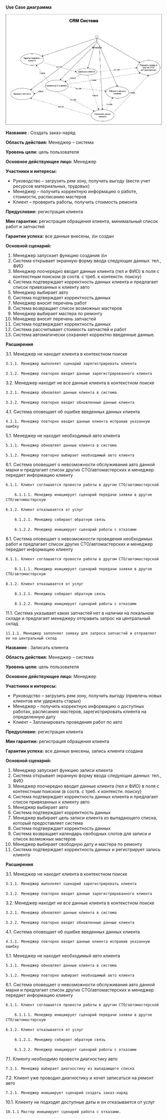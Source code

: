 ﻿**Use Case диаграмма** 

![Image alt](https://github.com/dmatwe/projects/blob/main/OTUS_SA_BASIC/6.%20Use%20case/usecase.png)

**Название** : Создать заказ-наряд

**Область действия:** Менеджер – система

**Уровень цели:** цель пользователя

**Основное действующее лицо:** Менеджер

**Участники и интересы:**

- Руководство – загрузить рем зону, получить выгоду (вести учет ресурсов материальных, трудовых)
- Менеджер – получить корректную информацию о работе, стоимости, расписанию мастеров
- Клиент – проверить работы, получить стоимость ремонта

**Предусловие:** регистрация клиента

**Мин гарантии:** регистрация обращения клиента, минимальный список работ и запчастей

**Гарантии успеха:** все данные внесены, з\н создан

**Основной сценарий:**

1. Менеджер запускает функцию создания з\н
2. Система открывает экранную форму ввода следующих данных: тел., ФИО
3. Менеджер поочередно вводит данные клиента (тел и ФИО) в поля с контекстным поиском (в соотв. с треб. к контекстн. поиску)
4. Система подтверждает корректность данных клиента и предлагает список привязанных к клиенту авто
5. Менеджер выбирает авто
6. Система подтверждает корректность данных
7. Менеджер вносит перечень работ
8. Система возвращает список возможных мастеров
9. Менеджер выбирает мастера по ремонту
10. Менеджер вносит перечень запчастей
11. Система подтверждает корректность данных
12. Система рассчитывает стоимость запчастей и работ
13. Система автоматически сохраняет корректно введенные данные.

**Расширения**

3.1. Менеджер не находит клиента в контекстном поиске

    3.1.1. Менеджер выполняет сценарий зарегистрировать клиента

    3.1.2. Менеджер повторно вводит данные зарегистрированного клиента

3.2. Менеджер находит не все данные клиента в контекстном поиске

    3.2.1. Менеджер обновляет данные клиента в система

    3.2.2. Менеджер повторно вводит обновленные данные клиента

4.1. Система оповещает об ошибке введенных данных клиента

    4.1.1. Менеджер повторно вводит данные клиента исправив указанную ошибку

5.1. Менеджер не находит необходимый авто клиента

    5.1.1. Менеджер обновляет данные клиента в система

    5.1.2. Менеджер повторно выбирает необходимый авто клиента

6.1. Система оповещает о невозможности обслуживания авто данной марки и предлагает список других СТО/автомастерских и менеджер передает информацию клиенту

    6.1.1. Клиент соглашается провести работы в другом СТО/автомастерской

        6.1.1.1. Менеджер инициирует сценарий передачи заявки в другое СТО/автомастерскую

    6.1.2. Клиент отказывается от услуг

        6.1.2.1. Менеджер собирает обратную связь

        6.1.2.2. Менеджер инициирует сценарий работы с отказами

8.1. Система оповещает о невозможности проведения необходимых работ и предлагает список других СТО/автомастерских и менеджер передает информацию клиенту

    8.1.1. Клиент соглашается провести работы в другом СТО/автомастерской

        8.1.1.1. Менеджер инициирует сценарий передачи заявки в другое СТО/автомастерскую

    8.1.2. Клиент отказывается от услуг

        8.1.2.1. Менеджер собирает обратную связь

        8.1.2.2. Менеджер инициирует сценарий работы с отказами

11.1. Система указывает каких запчастей нет в наличии на локальном складе и предлагает менеджеру отправить запрос на центральный склад

    11.1.1. Менеджер заполняет заявку для запроса запчастей и отправляет ее на центральный склад





**Название** : Записать клиента

**Область действия:** Менеджер – система

**Уровень цели:** цель пользователя

**Основное действующее лицо:** Менеджер

**Участники и интересы:**

- Руководство – загрузить рем зону, получить выгоду (привлечь новых клиентов или удержать старых)
- Менеджер – получить корректную информацию о доступных работах, расписанию мастеров, зарегистрировать клиента на определенную дату
- Клиент – Запланировать проведения работ по авто

**Предусловие:** регистрация клиента

**Мин гарантии:** регистрация обращения клиента

**Гарантии успеха:** все данные внесены, запись клиента создана

**Основной сценарий:**

1. Менеджер запускает функцию записи клиента
2. Система открывает экранную форму ввода следующих данных: тел., ФИО
3. Менеджер поочередно вводит данные клиента (тел и ФИО) в поля с контекстным поиском (в соотв. с треб. к контекстн. поиску)
4. Система подтверждает корректность данных клиента и предлагает список привязанных к клиенту авто
5. Менеджер выбирает авто
6. Система подтверждает корректность данных
7. Менеджер выбирает цель записи клиента из выпадающего списка, который предоставляет система
8. Система подтверждает корректность данных
9. Система возвращает календарь свободных слотов для записи и список возможных мастеров
10. Менеджер выбирает свободную дату и мастера по ремонту
11. Система подтверждает корректность данных и регистрирует запись клиента

**Расширения**

3.1. Менеджер не находит клиента в контекстном поиске

    3.1.1. Менеджер выполняет сценарий зарегистрировать клиента

    3.1.2. Менеджер повторно вводит данные зарегистрированного клиента

3.2. Менеджер находит не все данные клиента в контекстном поиске

    3.2.1. Менеджер обновляет данные клиента в система

    3.2.2. Менеджер повторно вводит обновленные данные клиента

4.1. Система оповещает об ошибке введенных данных клиента

    4.1.1. Менеджер повторно вводит данные клиента исправив указанную ошибку

5.1. Менеджер не находит необходимый авто клиента

    5.1.1. Менеджер обновляет данные клиента в система

    5.1.2. Менеджер повторно выбирает необходимый авто клиента

6.1. Система оповещает о невозможности обслуживания авто данной марки и предлагает список других СТО/автомастерских и менеджер передает информацию клиенту

    6.1.1. Клиент соглашается провести работы в другом СТО/автомастерской

        6.1.1.1. Менеджер инициирует сценарий передачи заявки в другое СТО/автомастерскую

    6.1.2. Клиент отказывается от услуг

        6.1.2.1. Менеджер собирает обратную связь

        6.1.2.2. Менеджер инициирует сценарий работы с отказами

7.1. Клиенту необходимо провести диагностику авто

    7.1.1. Менеджер выбирает диагностику из выпадающего списка

7.2. Клиент уже проводил диагностику и хочет записаться на ремонт авто

    7.2.1. Менеджер инициирует сценарий создать заказ-наряд

10.1. Клиенту не подходят доступные даты и он отказывается от услуг

    10.1.1 Мастер инициирует сценарий работа с отказами.